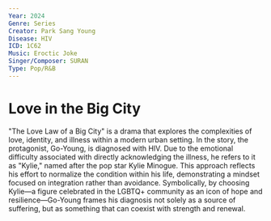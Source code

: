 ```yaml
---
Year: 2024
Genre: Series
Creator: Park Sang Young
Disease: HIV
ICD: 1C62
Music: Eroctic Joke
Singer/Composer: SURAN 
Type: Pop/R&B
---
```


# Love in the Big City

"The Love Law of a Big City" is a drama that explores the complexities of love, identity, and illness within a modern urban setting. In the story, the protagonist, Go-Young, is diagnosed with HIV. Due to the emotional difficulty associated with directly acknowledging the illness, he refers to it as "Kylie," named after the pop star Kylie Minogue. This approach reflects his effort to normalize the condition within his life, demonstrating a mindset focused on integration rather than avoidance. Symbolically, by choosing Kylie—a figure celebrated in the LGBTQ+ community as an icon of hope and resilience—Go-Young frames his diagnosis not solely as a source of suffering, but as something that can coexist with strength and renewal.
